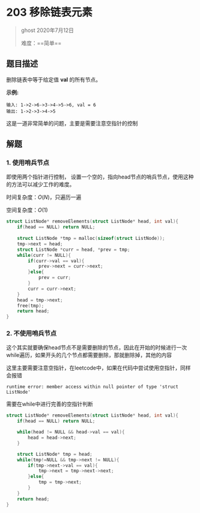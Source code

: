 # 203 移除链表元素

> ghost 2020年7月12日
>
> 难度：==简单==

## 题目描述

删除链表中等于给定值 **val** 的所有节点。

**示例:**

```
输入: 1->2->6->3->4->5->6, val = 6
输出: 1->2->3->4->5
```

这是一道非常简单的问题，主要是需要注意空指针的控制



## 解题

### 1. 使用哨兵节点

即使用两个指针进行控制， 设置一个空的，指向head节点的哨兵节点，使用这种的方法可以减少工作的难度。

时间复杂度：$O(N)$，只遍历一遍

空间复杂度：$O(1)$

```C
struct ListNode* removeElements(struct ListNode* head, int val){
    if(head == NULL) return NULL;
    
    struct ListNode *tmp = malloc(sizeof(struct ListNode));
    tmp->next = head;
    struct ListNode *curr = head, *prev = tmp;
    while(curr != NULL){
        if(curr->val == val){
            prev->next = curr->next;
        }else{
            prev = curr;
        }
        curr = curr->next;
    }
    head = tmp->next;
    free(tmp);
    return head;
}
```

### 2. 不使用哨兵节点

这个其实就要确保head节点不是需要删除的节点，因此在开始的时候进行一次while遍历，如果开头的几个节点都需要删除，那就删除掉，其他的内容

这里主要需要注意空指针，在leetcode中，如果在代码中尝试使用空指针，同样会报错

```shell
runtime error: member access within null pointer of type 'struct ListNode' 
```

需要在while中进行完善的空指针判断

```C
struct ListNode* removeElements(struct ListNode* head, int val){
    if(head == NULL) return NULL;

    while(head != NULL && head->val == val){
        head = head->next;
    }

    struct ListNode* tmp = head;
    while(tmp!=NULL && tmp->next != NULL){
        if(tmp->next->val == val){
            tmp->next = tmp->next->next;
        }else{
            tmp = tmp->next;
        }
    }
    return head;
}
```

